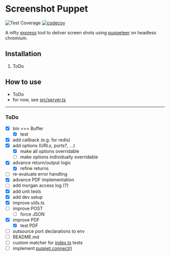 # Screenshot Puppet

![Test Coverage](https://github.com/dkress59/screenshot-puppet/workflows/Test%20Coverage/badge.svg?branch=module) [![codecov](https://codecov.io/gh/dkress59/screenshot-puppet/branch/module/graph/badge.svg?token=NEOGL6B5FF)](https://codecov.io/gh/dkress59/screenshot-puppet)

A nifty [express](https://expressjs.com) tool to deliver screen shots using [puppeteer](https://pptr.dev) on headless chromium.

## Installation

1. ToDo

## How to use

- ToDo
- for now, see [src/server.ts](https://github.com/dkress59/screenshot-puppet/blob/module/src/server.ts)

___

### ToDo

- [X] bin === Buffer
  - [X] test
- [X] add callback (e.g. for redis)
- [X] add options (URLs, ports?, …)
  - [X] make all options overridable
  - [ ] make options individually overridable
- [X] advance return/output logic
  - [X] refine returns
- [ ] re-evaluate error handling
- [X] advance PDF implementation
- [ ] add morgan access log (?)
- [X] add unit tests
- [X] add dev setup
- [X] improve utils.ts
- [ ] improve POST
  - [ ] force JSON
- [X] improve PDF
  - [X] test PDF
- [ ] outsource port declarations to env
- [ ] README.md
- [ ] custom matcher for [index.ts](https://github.com/dkress59/screenshot-puppet/blob/module/src/index.ts) tests
- [ ] implement [puppet.connect()](https://pptr.dev/#?product=Puppeteer&version=v5.5.0&show=api-puppeteerconnectoptions)
